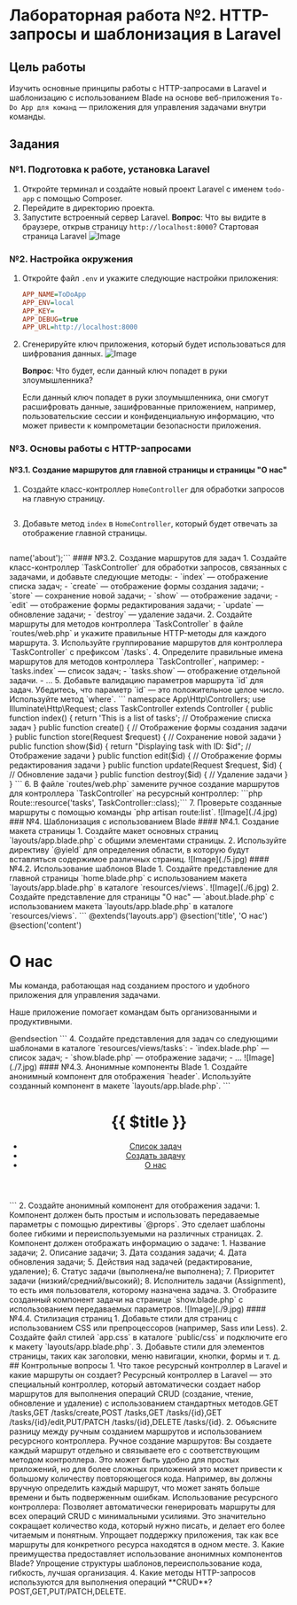 # Лабораторная работа №2. HTTP-запросы и шаблонизация в Laravel

## Цель работы

Изучить основные принципы работы с HTTP-запросами в Laravel и шаблонизацию с использованием Blade на основе веб-приложения `To-Do App для команд` — приложения для управления задачами внутри команды.

## Задания

### №1. Подготовка к работе, установка Laravel

1. Откройте терминал и создайте новый проект Laravel с именем `todo-app` с помощью Composer.
2. Перейдите в директорию проекта.
3. Запустите встроенный сервер Laravel.
   **Вопрос**: Что вы видите в браузере, открыв страницу `http://localhost:8000`?
   Стартовая страница Laravel
   ![Image](./1.jpg)

### №2. Настройка окружения

1. Откройте файл `.env` и укажите следующие настройки приложения:
   ```ini
   APP_NAME=ToDoApp
   APP_ENV=local
   APP_KEY=
   APP_DEBUG=true
   APP_URL=http://localhost:8000
   ```
2. Сгенерируйте ключ приложения, который будет использоваться для шифрования данных.
  ![Image](./2.jpg)

   **Вопрос**: Что будет, если данный ключ попадет в руки злоумышленника?

   Если данный ключ попадет в руки злоумышленника, они смогут расшифровать данные, зашифрованные приложением, например, пользовательские сессии и конфиденциальную информацию, что может привести к компрометации безопасности приложения.

### №3. Основы работы с HTTP-запросами

#### №3.1. Создание маршрутов для главной страницы и страницы "О нас"

1. Создайте класс-контроллер `HomeController` для обработки запросов на главную страницу.
   
```php artisan make:controller HomeController
```

3. Добавьте метод `index` в `HomeController`, который будет отвечать за отображение главной страницы.
   ```
<?php
namespace App\Http\Controllers;
use Illuminate\Http\Request;
class HomeController extends Controller
{
    public function index()
    {
        return view('home'); // Отображение главной страницы
    }
}
```
3. Создайте маршрут для главной страницы в файле `routes/web.php`.
   ```php
   public function index()
   {
      return view('home');
   }
   ```
   - Откройте браузер и перейдите по адресу `http://localhost:8000`.
  ![Image](./3.jpg)

4. В этом же контроллере `HomeController` создайте метод для страницы **"О нас"**.
``` public function about()
    {
        return view('about'); // Страница "О нас"
    }```
5. Добавьте маршрут для страницы "О нас" в файле `routes/web.php`.
```Route::get('/about', [HomeController::class, 'about'])->name('about');```

#### №3.2. Создание маршрутов для задач

1. Создайте класс-контроллер `TaskController` для обработки запросов, связанных с задачами, и добавьте следующие методы:
   - `index` — отображение списка задач;
   - `create` — отображение формы создания задачи;
   - `store` — сохранение новой задачи;
   - `show` — отображение задачи;
   - `edit` — отображение формы редактирования задачи;
   - `update` — обновление задачи;
   - `destroy` — удаление задачи.

2. Создайте маршруты для методов контроллера `TaskController` в файле `routes/web.php` и укажите правильные HTTP-методы для каждого маршрута.
3. Используйте группирование маршрутов для контроллера `TaskController` с префиксом `/tasks`.
4. Определите правильные имена маршрутов для методов контроллера `TaskController`, например:
   - `tasks.index` — список задач;
   - `tasks.show` — отображение отдельной задачи.
   - ...
5. Добавьте валидацию параметров маршрута `id` для задач. Убедитесь, что параметр `id` — это положительное целое число. Используйте метод `where`.
 ```  namespace App\Http\Controllers;
use Illuminate\Http\Request;
class TaskController extends Controller
{
    public function index()
    {
        return 'This is a list of tasks'; // Отображение списка задач
    }
    public function create()
    {
        // Отображение формы создания задачи
    }
    public function store(Request $request)
    {
        // Сохранение новой задачи
    }
    public function show($id)
    {
        return "Displaying task with ID: $id"; // Отображение задачи
    }
    public function edit($id)
    {
        // Отображение формы редактирования задачи
    }
    public function update(Request $request, $id)
    {
        // Обновление задачи
    }
    public function destroy($id)
    {
        // Удаление задачи
    }
}
```
6. В файле `routes/web.php` замените ручное создание маршрутов для контроллера `TaskController` на ресурсный контроллер:
      ```php
      Route::resource('tasks', TaskController::class);```
   
7. Проверьте созданные маршруты с помощью команды `php artisan route:list`.
![Image](./4.jpg)

### №4. Шаблонизация с использованием Blade

#### №4.1. Создание макета страницы

1. Создайте макет основных страниц `layouts/app.blade.php` с общими элементами страницы.
2. Используйте директиву `@yield` для определения области, в которую будут вставляться содержимое различных страниц.
![Image](./5.jpg)

#### №4.2. Использование шаблонов Blade

1. Создайте представление для главной страницы `home.blade.php` с использованием макета `layouts/app.blade.php` в каталоге `resources/views`.
   ![Image](./6.jpg)
2. Создайте представление для страницы "О нас" — `about.blade.php` с использованием макета `layouts/app.blade.php` в каталоге `resources/views`.
```
@extends('layouts.app')
@section('title', 'О нас')
@section('content')
    <div class="text-center">
        <h1>О нас</h1>
        <p>Мы команда, работающая над созданием простого и удобного приложения для управления задачами.</p>
        <p>Наше приложение помогает командам быть организованными и продуктивными.</p>
    </div>
@endsection
```
4. Создайте представления для задач со следующими шаблонами в каталоге `resources/views/tasks`:
   - `index.blade.php` — список задач;
   - `show.blade.php` — отображение задачи;
   - ...
![Image](./7.jpg)

#### №4.3. Анонимные компоненты Blade

1. Создайте анонимный компонент для отображения `header`. Используйте созданный компонент в макете `layouts/app.blade.php`.
```<header>
    <h1>{{ $title }}</h1>
    <nav>
        <ul>
            <li><a href="{{ route('tasks.index') }}">Список задач</a></li>
            <li><a href="{{ route('tasks.create') }}">Создать задачу</a></li>
            <li><a href="{{ route('about') }}">О нас</a></li>
        </ul>
    </nav>
</header>
```
2. Создайте анонимный компонент для отображения задачи:
   1. Компонент должен быть простым и использовать передаваемые параметры с помощью директивы `@props`. Это сделает шаблоны более гибкими и переиспользуемыми на различных страницах.
   2. Компонент должен отображать информацию о задаче:
      1. Название задачи;
      2. Описание задачи;
      3. Дата создания задачи;
      4. Дата обновления задачи;
      5. Действия над задачей (редактирование, удаление);
      6. Статус задачи (выполнена/не выполнена);
      7. Приоритет задачи (низкий/средний/высокий);
      8. Исполнитель задачи (Assignment), то есть имя пользователя, которому назначена задача.
3. Отобразите созданный компонент задачи на странице `show.blade.php` с использованием передаваемых параметров.
![Image](./9.jpg)

#### №4.4. Стилизация страниц

1. Добавьте стили для страниц с использованием CSS или препроцессоров (например, Sass или Less).
2. Создайте файл стилей `app.css` в каталоге `public/css` и подключите его к макету `layouts/app.blade.php`.
3. Добавьте стили для элементов страницы, таких как заголовки, меню навигации, кнопки, формы и т. д.

## Контрольные вопросы

1. Что такое ресурсный контроллер в Laravel и какие маршруты он создает?
Ресурсный контроллер в Laravel — это специальный контроллер, который автоматически создает набор маршрутов для выполнения операций CRUD (создание, чтение, обновление и удаление) с использованием стандартных методов.GET	/tasks,GET	/tasks/create,POST	/tasks,GET	/tasks/{id},GET	/tasks/{id}/edit,PUT/PATCH	/tasks/{id},DELETE	/tasks/{id}.
2. Объясните разницу между ручным созданием маршрутов и использованием ресурсного контроллера.
Ручное создание маршрутов: Вы создаете каждый маршрут отдельно и связываете его с соответствующим методом контроллера. Это может быть удобно для простых приложений, но для более сложных приложений это может привести к большому количеству повторяющегося кода. Например, вы должны вручную определить каждый маршрут, что может занять больше времени и быть подверженным ошибкам.
Использование ресурсного контроллера: Позволяет автоматически генерировать маршруты для всех операций CRUD с минимальными усилиями. Это значительно сокращает количество кода, который нужно писать, и делает его более читаемым и понятным. Упрощает поддержку приложения, так как все маршруты для конкретного ресурса находятся в одном месте.
3. Какие преимущества предоставляет использование анонимных компонентов Blade?
Упрощение структуры шаблонов,переиспользование кода, гибкость, лучшая организация.
4. Какие методы HTTP-запросов используются для выполнения операций **CRUD**?
 POST,GET,PUT/PATCH,DELETE.
